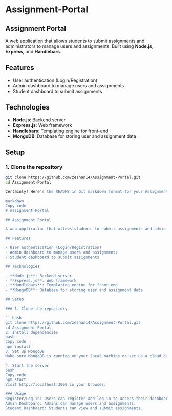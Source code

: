 # Assignment-Portal

## Assignment Portal

A web application that allows students to submit assignments and administrators to manage users and assignments. Built using **Node.js**, **Express**, and **Handlebars**.

## Features

- User authentication (Login/Registration)
- Admin dashboard to manage users and assignments
- Student dashboard to submit assignments

## Technologies

- **Node.js**: Backend server
- **Express.js**: Web framework
- **Handlebars**: Templating engine for front-end
- **MongoDB**: Database for storing user and assignment data

## Setup

### 1. Clone the repository

```bash
git clone https://github.com/zeshan14/Assignment-Portal.git
cd Assignment-Portal

Certainly! Here's the README in Git markdown format for your Assignment Portal project:

markdown
Copy code
# Assignment-Portal

## Assignment Portal

A web application that allows students to submit assignments and administrators to manage users and assignments. Built using **Node.js**, **Express**, and **Handlebars**.

## Features

- User authentication (Login/Registration)
- Admin dashboard to manage users and assignments
- Student dashboard to submit assignments

## Technologies

- **Node.js**: Backend server
- **Express.js**: Web framework
- **Handlebars**: Templating engine for front-end
- **MongoDB**: Database for storing user and assignment data

## Setup

### 1. Clone the repository

```bash
git clone https://github.com/zeshan14/Assignment-Portal.git
cd Assignment-Portal
2. Install dependencies
bash
Copy code
npm install
3. Set up MongoDB
Make sure MongoDB is running on your local machine or set up a cloud database (e.g., MongoDB Atlas). Update the database URL in server.js.

4. Start the server
bash
Copy code
npm start
Visit http://localhost:3000 in your browser.

### Usage
Register/Log in: Users can register and log in to access their dashboards.
Admin Dashboard: Admins can manage users and assignments.
Student Dashboard: Students can view and submit assignments.
